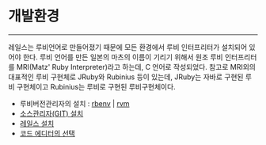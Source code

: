# 개발환경

---

레일스는 루비언어로 만들어졌기 때문에 모든 환경에서 루비 인터프리터가 설치되어 있어야 한다. 루비 언어를 만든 일본의 마츠의 이름이 기리기 위해서 원조 루비 인터프리터를 MRI(Matz' Ruby Interpreter)라고 하는데, C 언어로 작성되었다. 참고로 MRI외의 대표적인 루비 구현체로 JRuby와 Rubinius 등이 있는데, JRuby는 자바로 구현된 루비 구현체이고 Rubinius는 루비로 구현된 루비구현체이다.

* 루비버전관리자의 설치 : [rbenv](rbenv.html) | [rvm](rvm.html)
* [소스관리자(GIT) 설치](git.html)
* [레일스 설치](railsinstall.html)
* [코드 에디터의 선택](editors.html)




